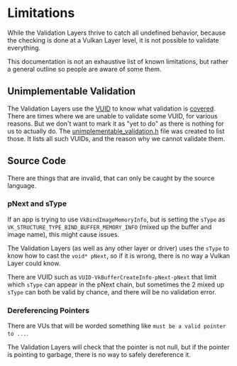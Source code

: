 # Limitations

While the Validation Layers thrive to catch all undefined behavior, because the checking is done at a Vulkan Layer level, it is not possible to validate everything.

This documentation is not an exhaustive list of known limitations, but rather a general outline so people are aware of some them.

## Unimplementable Validation

The Validation Layers use the [VUID](https://github.com/KhronosGroup/Vulkan-Guide/blob/main/chapters/validation_overview.adoc#valid-usage-id-vuid) to know what validation is [covered](https://vulkan.lunarg.com/doc/sdk/latest/windows/validation_error_database.html). There are times where we are unable to validate some VUID, for various reasons. But we don't want to mark it as "yet to do" as there is nothing for us to actually do. The [unimplementable_validation.h](../layers/error_message/unimplementable_validation.h) file was created to list those. It lists all such VUIDs, and the reason why we cannot validate them.


## Source Code

There are things that are invalid, that can only be caught by the source language.

### pNext and sType

If an app is trying to use `VkBindImageMemoryInfo`, but is setting the `sType` as `VK_STRUCTURE_TYPE_BIND_BUFFER_MEMORY_INFO` (mixed up the buffer and image name), this might cause issues.

The Validation Layers (as well as any other layer or driver) uses the `sType` to know how to cast the `void* pNext`, so if it is wrong, there is no way a Vulkan Layer could know.

There are VUID such as `VUID-VkBufferCreateInfo-pNext-pNext` that limit which `sType` can appear in the pNext chain, but sometimes the 2 mixed up `sType` can both be valid by chance, and there will be no validation error.

### Dereferencing Pointers

There are VUs that will be worded something like `must be a valid pointer to ...`.

The Validation Layers will check that the pointer is not null, but if the pointer is pointing to garbage, there is no way to safely dereference it.
